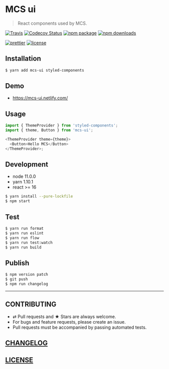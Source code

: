 # MCS ui

> React components used by MCS.

[![Travis][build-badge]][build]
[![Codecov Status][codecov-badge]][codecov]
[![npm package][npm-badge]][npm]
[![npm downloads][npm-downloads]][npm]

[![prettier][prettier-badge]][prettier]
[![license][license-badge]][license]

## Installation

```bash
$ yarn add mcs-ui styled-components
```

## Demo

- https://mcs-ui.netlify.com/

## Usage

```js
import { ThemeProvider } from 'styled-components';
import { theme, Button } from 'mcs-ui';

<ThemeProvider theme={theme}>
  <Button>Hello MCS</Button>
</ThemeProvider>;
```

## Development

- node 11.0.0
- yarn 1.10.1
- react >= 16

```bash
$ yarn install --pure-lockfile
$ npm start
```

## Test

```bash
$ yarn run format
$ yarn run eslint
$ yarn run flow
$ yarn run test:watch
$ yarn run build
```

## Publish

```bash
$ npm version patch
$ git push
$ npm run changelog
```

---

## CONTRIBUTING

- ⇄ Pull requests and ★ Stars are always welcome.
- For bugs and feature requests, please create an issue.
- Pull requests must be accompanied by passing automated tests.

## [CHANGELOG](CHANGELOG.md)

## [LICENSE](LICENSE)

[build-badge]: https://travis-ci.com/Mediatek-Cloud/mcs-ui.svg?branch=master
[build]: https://travis-ci.com/Mediatek-Cloud/mcs-ui
[npm-badge]: https://img.shields.io/npm/v/mcs-ui.svg?style=flat-square
[npm]: https://www.npmjs.org/package/mcs-ui
[codecov-badge]: https://img.shields.io/codecov/c/github/Mediatek-Cloud/mcs-ui.svg?style=flat-square
[codecov]: https://codecov.io/github/Mediatek-Cloud/mcs-ui?branch=master
[npm-downloads]: https://img.shields.io/npm/dt/mcs-ui.svg?style=flat-square
[license-badge]: https://img.shields.io/npm/l/mcs-ui.svg?style=flat-square
[license]: http://michaelhsu.mit-license.org/
[prettier-badge]: https://img.shields.io/badge/styled_with-prettier-ff69b4.svg?style=flat-square
[prettier]: https://github.com/prettier/prettier
